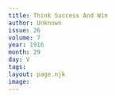 ```yaml
---
title: Think Success And Win
author: Unknown
issue: 26
volume: 7
year: 1916
month: 29
day: V
tags:
layout: page.njk
image:
---
```

